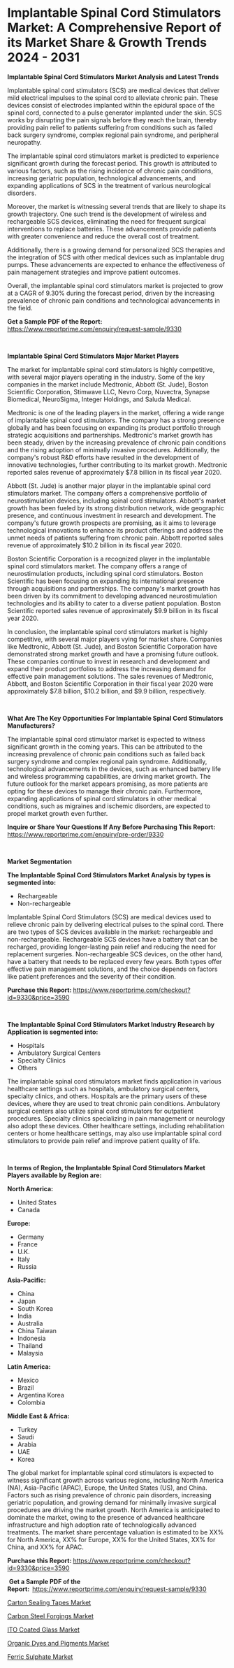 <p><h1>Implantable Spinal Cord Stimulators Market: A Comprehensive Report of its Market Share & Growth Trends 2024 - 2031</h1></p><p><strong>Implantable Spinal Cord Stimulators Market Analysis and Latest Trends</strong></p>
<p><p>Implantable spinal cord stimulators (SCS) are medical devices that deliver mild electrical impulses to the spinal cord to alleviate chronic pain. These devices consist of electrodes implanted within the epidural space of the spinal cord, connected to a pulse generator implanted under the skin. SCS works by disrupting the pain signals before they reach the brain, thereby providing pain relief to patients suffering from conditions such as failed back surgery syndrome, complex regional pain syndrome, and peripheral neuropathy.</p><p>The implantable spinal cord stimulators market is predicted to experience significant growth during the forecast period. This growth is attributed to various factors, such as the rising incidence of chronic pain conditions, increasing geriatric population, technological advancements, and expanding applications of SCS in the treatment of various neurological disorders.</p><p>Moreover, the market is witnessing several trends that are likely to shape its growth trajectory. One such trend is the development of wireless and rechargeable SCS devices, eliminating the need for frequent surgical interventions to replace batteries. These advancements provide patients with greater convenience and reduce the overall cost of treatment.</p><p>Additionally, there is a growing demand for personalized SCS therapies and the integration of SCS with other medical devices such as implantable drug pumps. These advancements are expected to enhance the effectiveness of pain management strategies and improve patient outcomes.</p><p>Overall, the implantable spinal cord stimulators market is projected to grow at a CAGR of 9.30% during the forecast period, driven by the increasing prevalence of chronic pain conditions and technological advancements in the field.</p></p>
<p><strong>Get a Sample PDF of the Report:&nbsp;</strong> <a href="https://www.reportprime.com/enquiry/request-sample/9330">https://www.reportprime.com/enquiry/request-sample/9330</a></p>
<p>&nbsp;</p>
<p><strong>Implantable Spinal Cord Stimulators Major Market Players</strong></p>
<p><p>The market for implantable spinal cord stimulators is highly competitive, with several major players operating in the industry. Some of the key companies in the market include Medtronic, Abbott (St. Jude), Boston Scientific Corporation, Stimwave LLC, Nevro Corp, Nuvectra, Synapse Biomedical, NeuroSigma, Integer Holdings, and Saluda Medical.</p><p>Medtronic is one of the leading players in the market, offering a wide range of implantable spinal cord stimulators. The company has a strong presence globally and has been focusing on expanding its product portfolio through strategic acquisitions and partnerships. Medtronic's market growth has been steady, driven by the increasing prevalence of chronic pain conditions and the rising adoption of minimally invasive procedures. Additionally, the company's robust R&D efforts have resulted in the development of innovative technologies, further contributing to its market growth. Medtronic reported sales revenue of approximately $7.8 billion in its fiscal year 2020.</p><p>Abbott (St. Jude) is another major player in the implantable spinal cord stimulators market. The company offers a comprehensive portfolio of neurostimulation devices, including spinal cord stimulators. Abbott's market growth has been fueled by its strong distribution network, wide geographic presence, and continuous investment in research and development. The company's future growth prospects are promising, as it aims to leverage technological innovations to enhance its product offerings and address the unmet needs of patients suffering from chronic pain. Abbott reported sales revenue of approximately $10.2 billion in its fiscal year 2020.</p><p>Boston Scientific Corporation is a recognized player in the implantable spinal cord stimulators market. The company offers a range of neurostimulation products, including spinal cord stimulators. Boston Scientific has been focusing on expanding its international presence through acquisitions and partnerships. The company's market growth has been driven by its commitment to developing advanced neurostimulation technologies and its ability to cater to a diverse patient population. Boston Scientific reported sales revenue of approximately $9.9 billion in its fiscal year 2020.</p><p>In conclusion, the implantable spinal cord stimulators market is highly competitive, with several major players vying for market share. Companies like Medtronic, Abbott (St. Jude), and Boston Scientific Corporation have demonstrated strong market growth and have a promising future outlook. These companies continue to invest in research and development and expand their product portfolios to address the increasing demand for effective pain management solutions. The sales revenues of Medtronic, Abbott, and Boston Scientific Corporation in their fiscal year 2020 were approximately $7.8 billion, $10.2 billion, and $9.9 billion, respectively.</p></p>
<p>&nbsp;</p>
<p><strong>What Are The Key Opportunities For Implantable Spinal Cord Stimulators Manufacturers?</strong></p>
<p><p>The implantable spinal cord stimulator market is expected to witness significant growth in the coming years. This can be attributed to the increasing prevalence of chronic pain conditions such as failed back surgery syndrome and complex regional pain syndrome. Additionally, technological advancements in the devices, such as enhanced battery life and wireless programming capabilities, are driving market growth. The future outlook for the market appears promising, as more patients are opting for these devices to manage their chronic pain. Furthermore, expanding applications of spinal cord stimulators in other medical conditions, such as migraines and ischemic disorders, are expected to propel market growth even further.</p></p>
<p><strong>Inquire or Share Your Questions If Any Before Purchasing This Report:</strong> <a href="https://www.reportprime.com/enquiry/pre-order/9330">https://www.reportprime.com/enquiry/pre-order/9330</a></p>
<p>&nbsp;</p>
<p><strong>Market Segmentation</strong></p>
<p><strong>The Implantable Spinal Cord Stimulators Market Analysis by types is segmented into:</strong></p>
<p><ul><li>Rechargeable</li><li>Non-rechargeable</li></ul></p>
<p><p>Implantable Spinal Cord Stimulators (SCS) are medical devices used to relieve chronic pain by delivering electrical pulses to the spinal cord. There are two types of SCS devices available in the market: rechargeable and non-rechargeable. Rechargeable SCS devices have a battery that can be recharged, providing longer-lasting pain relief and reducing the need for replacement surgeries. Non-rechargeable SCS devices, on the other hand, have a battery that needs to be replaced every few years. Both types offer effective pain management solutions, and the choice depends on factors like patient preferences and the severity of their condition.</p></p>
<p><strong>Purchase this Report:&nbsp;</strong><a href="https://www.reportprime.com/checkout?id=9330&price=3590">https://www.reportprime.com/checkout?id=9330&price=3590</a></p>
<p>&nbsp;</p>
<p><strong>The Implantable Spinal Cord Stimulators Market Industry Research by Application is segmented into:</strong></p>
<p><ul><li>Hospitals</li><li>Ambulatory Surgical Centers</li><li>Specialty Clinics</li><li>Others</li></ul></p>
<p><p>The implantable spinal cord stimulators market finds application in various healthcare settings such as hospitals, ambulatory surgical centers, specialty clinics, and others. Hospitals are the primary users of these devices, where they are used to treat chronic pain conditions. Ambulatory surgical centers also utilize spinal cord stimulators for outpatient procedures. Specialty clinics specializing in pain management or neurology also adopt these devices. Other healthcare settings, including rehabilitation centers or home healthcare settings, may also use implantable spinal cord stimulators to provide pain relief and improve patient quality of life.</p></p>
<p>&nbsp;</p>
<p><strong>In terms of Region, the Implantable Spinal Cord Stimulators Market Players available by Region are:</strong></p>
<p>
    <p> <strong> North America: </strong>
        <ul>
            <li>United States</li>
            <li>Canada</li>
        </ul>
        </p> 
    <p> <strong> Europe: </strong>
        <ul>
            <li>Germany</li>
            <li>France</li>
            <li>U.K.</li>
            <li>Italy</li>
            <li>Russia</li>
        </ul>
        </p> 
    <p> <strong> Asia-Pacific: </strong>
        <ul>
            <li>China</li>
            <li>Japan</li>
            <li>South Korea</li>
            <li>India</li>
            <li>Australia</li>
            <li>China Taiwan</li>
            <li>Indonesia</li>
            <li>Thailand</li>
            <li>Malaysia</li>
        </ul>
        </p> 
    <p> <strong> Latin America: </strong>
        <ul>
            <li>Mexico</li>
            <li>Brazil</li>
            <li>Argentina Korea</li>
            <li>Colombia</li>
        </ul>
        </p> 
    <p> <strong> Middle East & Africa: </strong>
        <ul>
            <li>Turkey</li>
            <li>Saudi</li>
            <li>Arabia</li>
            <li>UAE</li>
            <li>Korea</li>
        </ul>
    </p>
    </p>
<p><p>The global market for implantable spinal cord stimulators is expected to witness significant growth across various regions, including North America (NA), Asia-Pacific (APAC), Europe, the United States (US), and China. Factors such as rising prevalence of chronic pain disorders, increasing geriatric population, and growing demand for minimally invasive surgical procedures are driving the market growth. North America is anticipated to dominate the market, owing to the presence of advanced healthcare infrastructure and high adoption rate of technologically advanced treatments. The market share percentage valuation is estimated to be XX% for North America, XX% for Europe, XX% for the United States, XX% for China, and XX% for APAC.</p></p>
<p><strong>Purchase this Report: </strong><a href="https://www.reportprime.com/checkout?id=9330&price=3590">https://www.reportprime.com/checkout?id=9330&price=3590</a></p>
<p>&nbsp;<strong>Get a Sample PDF of the Report:&nbsp;&nbsp;</strong><a href="https://www.reportprime.com/enquiry/request-sample/9330">https://www.reportprime.com/enquiry/request-sample/9330</a></p>
<p><strong></strong></p>
<p><p><a href="https://medium.com/@penelopeparsons766/carton-sealing-tapes-market-comprehensive-assessment-by-type-application-and-geography-efa2c77995ee">Carton Sealing Tapes Market</a></p><p><a href="https://medium.com/@penelopeparsons766/carbon-steel-forgings-market-trends-and-market-analysis-forecasted-for-period-2024-2031-7a0217529615">Carbon Steel Forgings Market</a></p><p><a href="https://medium.com/@penelopeparsons766/decoding-ito-coated-glass-market-metrics-market-share-trends-and-growth-patterns-b50f5f08e650">ITO Coated Glass Market</a></p><p><a href="https://medium.com/@penelopeparsons766/organic-dyes-and-pigments-market-analysis-and-sze-forecasted-for-period-from-2024-to-2031-b8108a3d07d1">Organic Dyes and Pigments Market</a></p><p><a href="https://medium.com/@penelopeparsons766/ferric-sulphate-market-trends-forecast-and-competitive-analysis-to-2031-93fb5425ff6e">Ferric Sulphate Market</a></p></p>